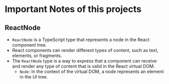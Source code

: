 # Important Notes of this projects

## ReactNode
- `ReactNode` is a TypeScript type that represents a node in the React component tree.
- React components can render different types of content, such as text, elements, or fragments. 
- The `ReactNode` type is a way to express that a component can receive and render any type of content that is valid in the React virtual DOM.
  - `Node`: In the context of the virtual DOM, a node represents an element in the UI tree.


